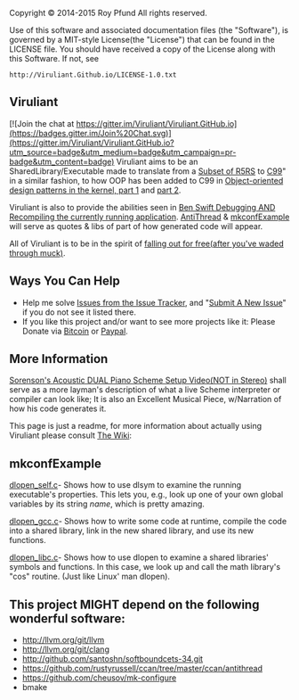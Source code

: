 Copyright © 2014-2015 Roy Pfund             All rights reserved.

Use of this software and  associated  documentation  files  (the
"Software"), is governed by a MIT-style  License(the  "License")
that can be found in the LICENSE file. You should have  received
a copy of the License along with this Software. If not, see

    http://Viruliant.Github.io/LICENSE-1.0.txt

Viruliant
---------

[![Join the chat at https://gitter.im/Viruliant/Viruliant.GitHub.io](https://badges.gitter.im/Join%20Chat.svg)](https://gitter.im/Viruliant/Viruliant.GitHub.io?utm_source=badge&utm_medium=badge&utm_campaign=pr-badge&utm_content=badge)
Viruliant aims to be an SharedLibrary/Executable made to translate from a
[Subset of R5RS](/Cite/R5RS/R5RS-Language) to [C99](http://www.open-std.org/jtc1/sc22/wg14/www/docs/n1256.pdf)"
in a similar fashion, to how OOP has been added to C99 in
[Object-oriented design patterns in the kernel, part 1](http://lwn.net/Articles/444910/)
and [part 2](http://lwn.net/Articles/446317/).

Viruliant is also to provide the abilities seen in [Ben Swift Debugging AND
Recompiling the currently running application](http://vimeo.com/99891379).
[AntiThread](https://github.com/rustyrussell/ccan/tree/master/ccan/antithread) &
[mkconfExample](Cite/mkconfExample) will serve as quotes & libs of part of how
generated code will appear.

All of Viruliant is to be in the spirit of [falling out for free(after you've
waded through muck)](http://youtu.be/h6Z7vx9iUB8?t=1h17m33s).

Ways You Can Help
-----------------
* Help me solve [Issues from the Issue Tracker](https://github.com/Viruliant/Viruliant.GitHub.io/issues),
and "[Submit A New Issue](https://github.com/Viruliant/Viruliant.GitHub.io/issues/new)" if you do not see it listed there.
* If you like this project and/or want to see more projects like it:
  Please Donate via [Bitcoin]() or [Paypal](https://www.paypal.com/cgi-bin/webscr?cmd=_donations&business=adamantapparition%40gmail%2ecom&lc=US&no_note=0&cn=Add%20a%20note%20to%20the%20Donation%3a&no_shipping=1&currency_code=USD&bn=PP%2dDonationsBF%3abtn_donateCC_LG%2egif%3aNonHosted).

More Information
----------------
[Sorenson's Acoustic DUAL Piano Scheme Setup Video(NOT in Stereo)](http://youtu.be/yY1FSsUV-8c?t=140s)
shall serve as a more layman's description of what a live Scheme interpreter or
compiler can look like; It is also an Excellent Musical Piece, w/Narration of
how his code generates it.

This page is just a readme, for more information about actually using Viruliant
please consult [The Wiki](): 

mkconfExample
-------------
[dlopen_self.c](Cite/mkconfExample/dlopen_self.c)-
Shows how to use dlsym to examine the running executable's properties. This lets
you, e.g., look up one of your own global variables by its string *name*, which
is pretty amazing.

[dlopen_gcc.c](Cite/mkconfExample/dlopen_gcc.c)-
Shows how to write some code at runtime, compile the code into a shared library,
link in the new shared library, and use its new functions.

[dlopen_libc.c](Cite/mkconfExample/dlopen_libc.c)-
Shows how to use dlopen to examine a shared libraries' symbols and functions. In
this case, we look up and call the math library's "cos" routine. (Just like
Linux' man dlopen).

This project MIGHT depend on the following wonderful software:
--------------------------------------------------------------
* http://llvm.org/git/llvm
* http://llvm.org/git/clang
* http://github.com/santoshn/softboundcets-34.git
* https://github.com/rustyrussell/ccan/tree/master/ccan/antithread
* https://github.com/cheusov/mk-configure
* bmake

